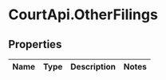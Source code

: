 # CourtApi.OtherFilings

## Properties
Name | Type | Description | Notes
------------ | ------------- | ------------- | -------------


